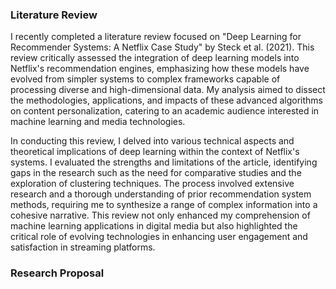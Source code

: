 ### Literature Review

I recently completed a literature review focused on "Deep Learning for Recommender Systems: A Netflix Case Study" by Steck et al. (2021). This review critically assessed the integration of deep learning models into Netflix's recommendation engines, emphasizing how these models have evolved from simpler systems to complex frameworks capable of processing diverse and high-dimensional data. My analysis aimed to dissect the methodologies, applications, and impacts of these advanced algorithms on content personalization, catering to an academic audience interested in machine learning and media technologies.

In conducting this review, I delved into various technical aspects and theoretical implications of deep learning within the context of Netflix's systems. I evaluated the strengths and limitations of the article, identifying gaps in the research such as the need for comparative studies and the exploration of clustering techniques. The process involved extensive research and a thorough understanding of prior recommendation system methods, requiring me to synthesize a range of complex information into a cohesive narrative. This review not only enhanced my comprehension of machine learning applications in digital media but also highlighted the critical role of evolving technologies in enhancing user engagement and satisfaction in streaming platforms.

### Research Proposal


